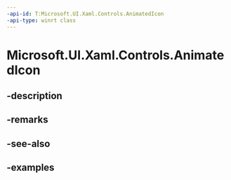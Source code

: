 ```yaml
---
-api-id: T:Microsoft.UI.Xaml.Controls.AnimatedIcon
-api-type: winrt class
---
```


# Microsoft.UI.Xaml.Controls.AnimatedIcon

<!--
public class AnimatedIcon : Windows.UI.Xaml.Controls.IconElement
-->


## -description

## -remarks

## -see-also

## -examples



